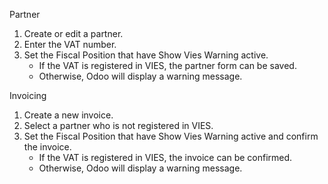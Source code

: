 Partner

1. Create or edit a partner.
2. Enter the VAT number.
3. Set the Fiscal Position that have Show Vies Warning active.
    - If the VAT is registered in VIES, the partner form can be saved.
    - Otherwise, Odoo will display a warning message.

Invoicing

1. Create a new invoice.
2. Select a partner who is not registered in VIES.
3. Set the Fiscal Position that have Show Vies Warning active and confirm the invoice.
    - If the VAT is registered in VIES, the invoice can be confirmed.
    - Otherwise, Odoo will display a warning message.